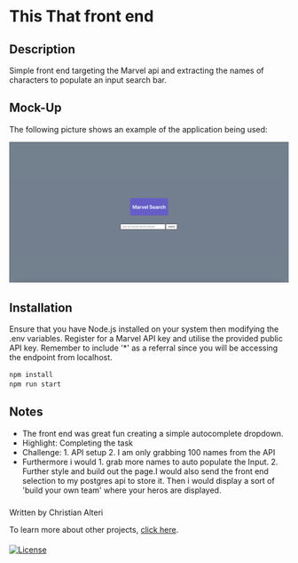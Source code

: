 
# This That front end

## Description

Simple front end targeting the Marvel api and extracting the names of characters to populate an input search bar. 

## Mock-Up

The following picture shows an example of the application being used:

![The following picture shows an example of the application being used.](./public/home.png)


## Installation

Ensure that you have Node.js installed on your system then modifying the .env variables. Register for a Marvel API key and utilise the provided public API key. Remember to include '*' as a referral since you will be accessing the endpoint from localhost.

```bash
npm install 
npm run start
```

## Notes
- The front end was great fun creating a simple autocomplete dropdown. 
- Highlight: Completing the task
- Challenge: 1. API setup 2. I am only grabbing 100 names from the API 
- Furthermore i would 1. grab more names to auto populate the Input. 2. Further style and build out the page.I would also send the front end selection to my postgres api to store it. Then i would display a sort of 'build your own team' where your heros are displayed.



###

Written by Christian Alteri

To learn more about other projects, [click here](https://github.com/ChristianAlteri/marvel-frontend).

####

[![License](https://img.shields.io/badge/LICENSE-MIT-red)](LICENSE)